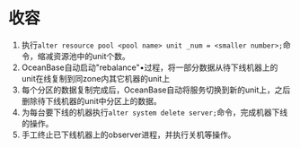 # 收容

1.  执行`alter resource pool <pool name> unit _num = <smaller number>;`命令，缩减资源池中的unit个数。
2.  OceanBase自动启动"rebalance"•过程，将一部分数据从待下线机器上的unit在线复制到同zone内其它机器的unit上
3.  每个分区的数据复制完成后，OceanBase自动将服务切换到新的unit上，之后删除待下线机器的unit中分区上的数据。
4.  为每台要下线的机器执行`alter system delete server;`命令，完成机器下线的操作。
5.  手工终止已下线机器上的observer进程，并执行关机等操作。
